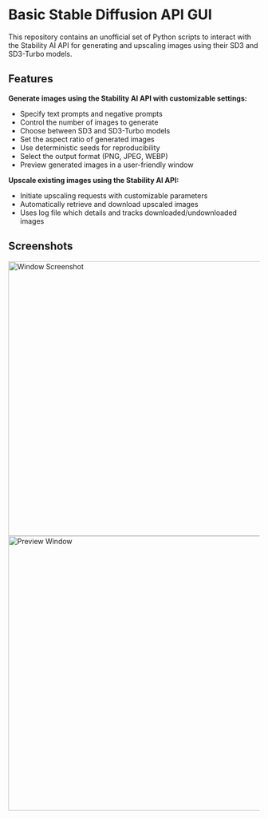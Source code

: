 # Basic Stable Diffusion API GUI

This repository contains an unofficial set of Python scripts to interact with the Stability AI API for generating and upscaling images using their SD3 and SD3-Turbo models.

## Features

**Generate images using the Stability AI API with customizable settings:**
- Specify text prompts and negative prompts
 - Control the number of images to generate
 - Choose between SD3 and SD3-Turbo models
 - Set the aspect ratio of generated images
 - Use deterministic seeds for reproducibility
 - Select the output format (PNG, JPEG, WEBP)
 - Preview generated images in a user-friendly window

**Upscale existing images using the Stability AI API:**
 - Initiate upscaling requests with customizable parameters
 - Automatically retrieve and download upscaled images
- Uses log file which details and tracks downloaded/undownloaded images

## Screenshots
<img width="550" alt="Window Screenshot" src="https://github.com/ThioJoe/BasicStabilityAPI-GUI/assets/12518330/23190559-b8b2-4add-a73c-002d414fc498">

<img width="550" alt="Preview Window" src="https://github.com/ThioJoe/BasicStabilityAPI-GUI/assets/12518330/48be20a2-81ac-4781-a9d7-5a52e559669a">
